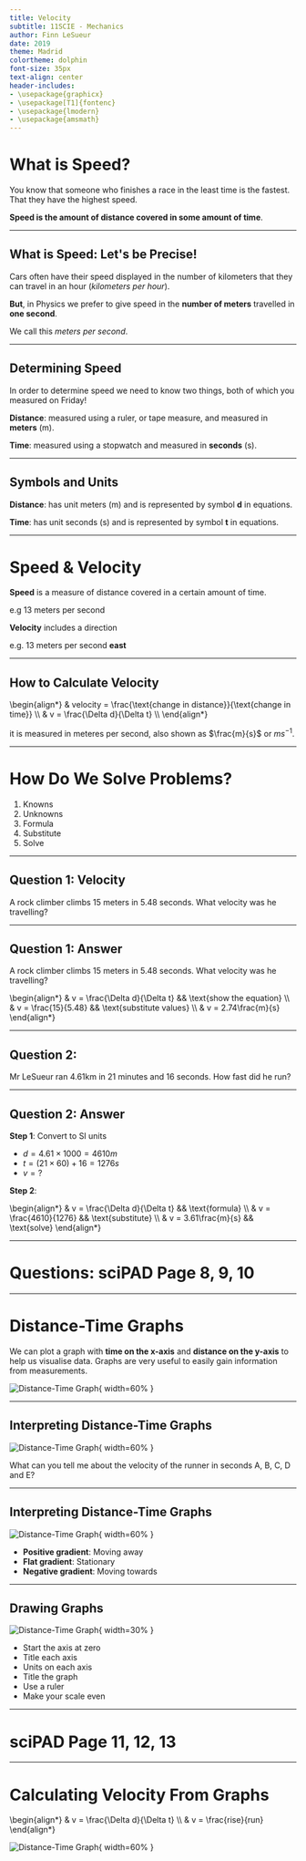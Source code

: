 ```yaml
---
title: Velocity
subtitle: 11SCIE - Mechanics
author: Finn LeSueur
date: 2019
theme: Madrid
colortheme: dolphin
font-size: 35px
text-align: center
header-includes:
- \usepackage{graphicx}
- \usepackage[T1]{fontenc}
- \usepackage{lmodern}
- \usepackage{amsmath}
---
```


# What is Speed?

You know that someone who finishes a race in the least time is the fastest. That they have the highest speed.

__Speed is the amount of distance covered in some amount of time__.

---

## What is Speed: Let's be Precise!

Cars often have their speed displayed in the number of kilometers that they can travel in an hour (_kilometers per hour_).

__But__, in Physics we prefer to give speed in the __number of meters__ travelled in __one second__.

We call this _meters per second_.

---

## Determining Speed

In order to determine speed we need to know two things, both of which you measured on Friday!

__Distance__: measured using a ruler, or tape measure, and measured in __meters__ (m).

__Time__: measured using a stopwatch and measured in __seconds__ (s).

---

## Symbols and Units

__Distance__: has unit meters (m) and is represented by symbol __d__ in equations.

__Time__: has unit seconds (s) and is represented by symbol __t__ in equations.

---

# Speed & Velocity

__Speed__ is a measure of distance covered in a certain amount of time.

e.g 13 meters per second

__Velocity__ includes a direction

e.g. 13 meters per second __east__

---

## How to Calculate Velocity

\begin{align*}
    & velocity = \frac{\text{change in distance}}{\text{change in time}} \\\\
    & v = \frac{\Delta d}{\Delta t} \\\\
\end{align*}

it is measured in meteres per second, also shown as $\frac{m}{s}$ or $ms^{-1}$.

---

# How Do We Solve Problems?

1. Knowns
2. Unknowns
3. Formula
4. Substitute
5. Solve

---

## Question 1: Velocity

A rock climber climbs 15 meters in 5.48 seconds. What velocity was he travelling?

---

## Question 1: Answer

A rock climber climbs 15 meters in 5.48 seconds. What velocity was he travelling?

\begin{align*}
    & v = \frac{\Delta d}{\Delta t} && \text{show the equation} \\\\
    & v = \frac{15}{5.48} && \text{substitute values} \\\\
    & v = 2.74\frac{m}{s}
\end{align*}

---

## Question 2: 

Mr LeSueur ran 4.61km in 21 minutes and 16 seconds. How fast did he run?

---

## Question 2: Answer

__Step 1__: Convert to SI units

- $d = 4.61 \times 1000 = 4610m$
- $t = (21 \times 60) + 16 = 1276s$
- $v = ?$

__Step 2__: 

\begin{align*}
    & v = \frac{\Delta d}{\Delta t} && \text{formula} \\\\
    & v = \frac{4610}{1276} && \text{substitute} \\\\
    & v = 3.61\frac{m}{s} && \text{solve}
\end{align*}

---

# Questions: sciPAD Page 8, 9, 10

---

# Distance-Time Graphs

We can plot a graph with __time on the x-axis__ and __distance on the y-axis__ to help us visualise data. Graphs are very useful to easily gain information from measurements.

![Distance-Time Graph](../assets/1-distance-time-graph.png "Distance-Time Graph"){ width=60% }

---

## Interpreting Distance-Time Graphs

![Distance-Time Graph](../assets/1-distance-time-graph.png "Distance-Time Graph"){ width=60% }

What can you tell me about the velocity of the runner in seconds A, B, C, D and E?

---

## Interpreting Distance-Time Graphs

![Distance-Time Graph](../assets/1-distance-time-graph.png "Distance-Time Graph"){ width=60% }

- __Positive gradient__: Moving away
- __Flat gradient__: Stationary
- __Negative gradient__: Moving towards

---

## Drawing Graphs

![Distance-Time Graph](../assets/1-distance-time-graph.png "Distance-Time Graph"){ width=30% }

- Start the axis at zero
- Title each axis
- Units on each axis
- Title the graph
- Use a ruler
- Make your scale even

---

# sciPAD Page 11, 12, 13

---

# Calculating Velocity From Graphs

\begin{align*}
    & v = \frac{\Delta d}{\Delta t} \\\\
    & v = \frac{rise}{run}
\end{align*}

![Distance-Time Graph](../assets/1-distance-time-graph.png "Distance-Time Graph"){ width=60% }